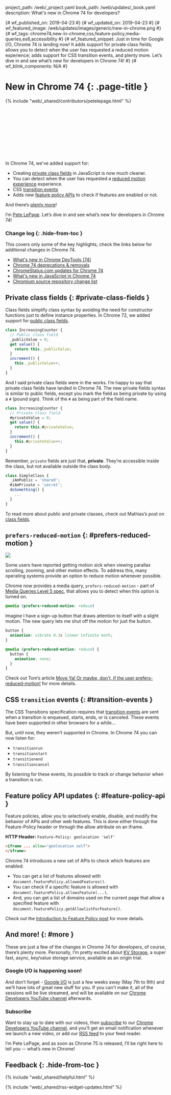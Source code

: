 project_path: /web/_project.yaml
book_path: /web/updates/_book.yaml
description: What's new in Chrome 74 for developers?

{# wf_published_on: 2019-04-23 #}
{# wf_updated_on: 2019-04-23 #}
{# wf_featured_image: /web/updates/images/generic/new-in-chrome.png #}
{# wf_tags: chrome74,new-in-chrome,css,feature-policy,media-queries,es6,accessibility #}
{# wf_featured_snippet: Just in time for Google I/O, Chrome 74 is landing now! It adds support for private class fields; allows you to detect when the user has requested a reduced motion experience; adds support for CSS transition events, and plenty more. Let’s dive in and see what’s new for developers in Chrome 74! #}
{# wf_blink_components: N/A #}

# New in Chrome 74 {: .page-title }

{% include "web/_shared/contributors/petelepage.html" %}

<div class="clearfix"></div>

<div class="video-wrapper">
  <iframe class="devsite-embedded-youtube-video" data-video-id="zBlItTR8BsY"
          data-autohide="1" data-showinfo="0" frameborder="0" allowfullscreen>
  </iframe>
</div>

In Chrome 74, we've added support for:

* Creating [private class fields](#private-class-fields) in JavaScript is now
  much cleaner.
* You can detect when the user has requested a
  [reduced motion experience](#prefers-reduced-motion) experience.
* CSS [transition events](#transition-events)
* Adds new [feature policy APIs](#feature-policy-api) to check if features are
  enabled or not.

And there’s [plenty more](#more)!

I’m [Pete LePage](https://mobile.twitter.com/petele). Let’s dive in and see
what’s new for developers in Chrome 74!

<div class="clearfix"></div>

### Change log {: .hide-from-toc }

This covers only some of the key highlights, check the links below for
additional changes in Chrome 74.

* [What's new in Chrome DevTools (74)](/web/updates/2019/03/devtools)
* [Chrome 74 deprecations & removals](/web/updates/2019/03/chrome-74-deps-rems)
* [ChromeStatus.com updates for Chrome 74](https://www.chromestatus.com/features#milestone%3D74)
* [What's new in JavaScript in Chrome 74](https://v8.dev/blog/v8-release-74)
* [Chromium source repository change list](https://chromium.googlesource.com/chromium/src/+log/73.0.3683.74..74.0.3729.108)

## Private class fields {: #private-class-fields }

Class fields simplify class syntax by avoiding the need for constructor
functions just to define instance properties. In Chrome 72, we added support for
[public class fields](/web/updates/2019/01/nic72#public-class-fields).

```js
class IncreasingCounter {
  // Public class field
  _publicValue = 0;
  get value() {
    return this._publicValue;
  }
  increment() {
    this._publicValue++;
  }
}
```

And I said private class fields were in the works. I’m happy to say that
private class fields have landed in Chrome 74. The new private fields syntax is
similar to public fields, except you mark the field as being private by using a
`#` (pound sign). Think of the `#` as being part of the field name.

```js
class IncreasingCounter {
  // Private class field
  #privateValue = 0;
  get value() {
    return this.#privateValue;
  }
  increment() {
    this.#privateValue++;
  }
}
```

Remember, `private` fields are just that, **private**. They’re accessible
inside the class, but not available outside the class body.

```js
class SimpleClass {
  _iAmPublic = 'shared';
  #iAmPrivate = 'secret';
  doSomething() {
    ...
  }
}
```

To read more about public and private classes, check out Mathias’s post on
[class fields](/web/updates/2018/12/class-fields).

<div class="clearfix"></div>

## `prefers-reduced-motion` {: #prefers-reduced-motion }

<img class="attempt-right"
     src="/web/updates/images/2019/03/prefers-reduced-motion/android-remove-animations.png">

Some users have reported getting motion sick when viewing parallax scrolling,
zooming, and other motion effects. To address this, many operating systems
provide an option to reduce motion whenever possible.

Chrome now provides a media query, `prefers-reduced-motion` - part of
[Media Queries Level 5 spec][mq-spec], that allows you to detect when this
option is turned on.

```css
@media (prefers-reduced-motion: reduce)
```

<div class="clearfix"></div>

Imagine I have a sign-up button that draws attention to itself with a slight
motion. The new query lets me shut off the motion for just the button.

```css
button {
  animation: vibrate 0.3s linear infinite both;
}

@media (prefers-reduced-motion: reduce) {
  button {
    animation: none;
  }
}
```

Check out Tom’s article
[Move Ya! Or maybe, don't, if the user prefers-reduced-motion!][p-r-m-a] for
more details.

[mq-spec]: https://drafts.csswg.org/mediaqueries-5/#descdef-media-prefers-reduced-motion
[p-r-m-a]: /web/updates/2019/03/prefers-reduced-motion

<div class="clearfix"></div>

## CSS `transition` events {: #transition-events }

The CSS Transitions specification requires that
[transition events][transition-events] are sent when a transition is enqueued,
starts, ends, or is canceled. These events have been supported in other
browsers for a while…

But, until now, they weren’t supported in Chrome. In Chrome 74 you can now
listen for:

* `transitionrun`
* `transitionstart`
* `transitionend`
* `transitioncancel`

By listening for these events, its possible to track or change behavior when a
transition is run.

[transition-events]: https://www.w3.org/TR/css-transitions-1/#transition-events

## Feature policy API updates {: #feature-policy-api }

Feature policies, allow you to selectively enable, disable, and modify the
behavior of APIs and other web features. This is done either through the
Feature-Policy header or through the allow attribute on an iframe.

**HTTP Header:** `Feature-Policy: geolocation 'self'`

```html
<iframe ... allow="geolocation self">
</iframe>
```

Chrome 74 introduces a new set of APIs to check which features are enabled:

* You can get a list of features allowed with
  `document.featurePolicy.allowedFeatures()`.
* You can check if a specific feature is allowed with
  `document.featurePolicy.allowsFeature(...)`.
* And, you can get a list of domains used on the current page that allow a
  specified feature with `document.featurePolicy.getAllowlistForFeature()`.

Check out the
[Introduction to Feature Policy post](/web/updates/2018/06/feature-policy)
for more details.

<div class="clearfix"></div>

## And more! {: #more }

These are just a few of the changes in Chrome 74 for developers, of course,
there’s plenty more. Personally, I’m pretty excited about
[KV Storage](/web/updates/2019/03/kv-storage), a super fast, async,
key/value storage service, available as an origin trial.

### Google I/O is happening soon!

And don’t forget - [Google I/O](https://events.google.com/io/) is just a few
weeks away (May 7th to 9th) and we’ll have lots of great new stuff for you.
If you can't make it, all of the sessions will be live streamed, and will be
available on our
[Chrome Developers YouTube channel](https://youtube.com/user/ChromeDevelopers/)
afterwards.

<div class="clearfix"></div>

### Subscribe

Want to stay up to date with our videos, then [subscribe](https://goo.gl/6FP1a5)
to our [Chrome Developers YouTube channel](https://www.youtube.com/user/ChromeDevelopers/),
and you’ll get an email notification whenever we launch a new video, or add our
[RSS feed](/web/shows/rss.xml) to your feed reader.

I’m Pete LePage, and as soon as Chrome 75 is released, I’ll be right
here to tell you -- what’s new in Chrome!

## Feedback {: .hide-from-toc }

{% include "web/_shared/helpful.html" %}

<div class="clearfix"></div>

{% include "web/_shared/rss-widget-updates.html" %}
